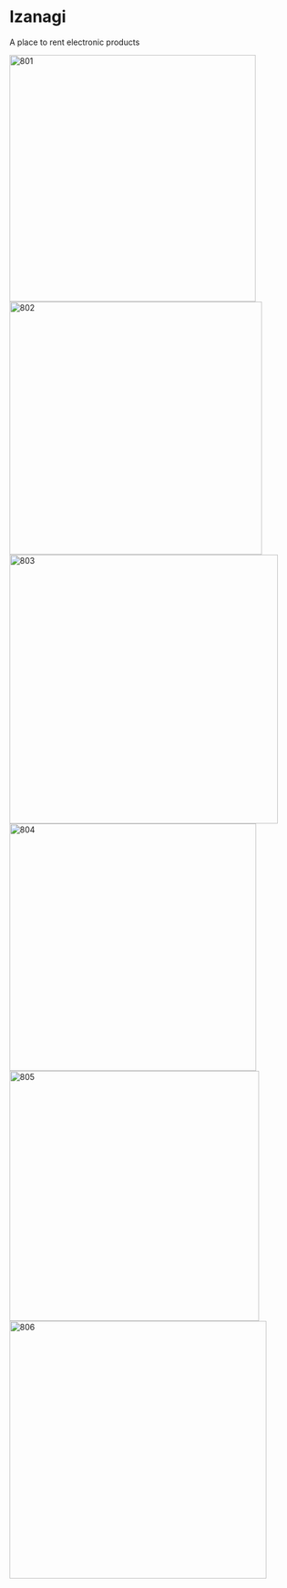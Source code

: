 # Izanagi
A place to rent electronic products


<img width="432" alt="801" src="https://user-images.githubusercontent.com/100592839/198653385-0d464b60-7323-4704-b325-6785ce43bfb1.PNG">

<img width="443" alt="802" src="https://user-images.githubusercontent.com/100592839/198653455-87f0da0d-e49d-4dea-969f-439b495b482b.PNG">

<img width="471" alt="803" src="https://user-images.githubusercontent.com/100592839/198653726-51b18995-a494-44ff-ba1b-75ba7b4bfb5c.PNG">

<img width="433" alt="804" src="https://user-images.githubusercontent.com/100592839/198653858-430ea28b-482a-48a1-a0d5-784bb2c06843.PNG">

<img width="438" alt="805" src="https://user-images.githubusercontent.com/100592839/198653951-04ff4d09-db0d-4b81-ae84-b154324da5cf.PNG">

<img width="451" alt="806" src="https://user-images.githubusercontent.com/100592839/198654086-ee53c2c1-cc6d-46bc-9157-2eff3bc2624e.PNG">
